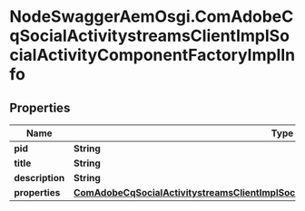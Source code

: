 # NodeSwaggerAemOsgi.ComAdobeCqSocialActivitystreamsClientImplSocialActivityComponentFactoryImplInfo

## Properties

Name | Type | Description | Notes
------------ | ------------- | ------------- | -------------
**pid** | **String** |  | [optional] 
**title** | **String** |  | [optional] 
**description** | **String** |  | [optional] 
**properties** | [**ComAdobeCqSocialActivitystreamsClientImplSocialActivityComponentFactoryImplProperties**](ComAdobeCqSocialActivitystreamsClientImplSocialActivityComponentFactoryImplProperties.md) |  | [optional] 


